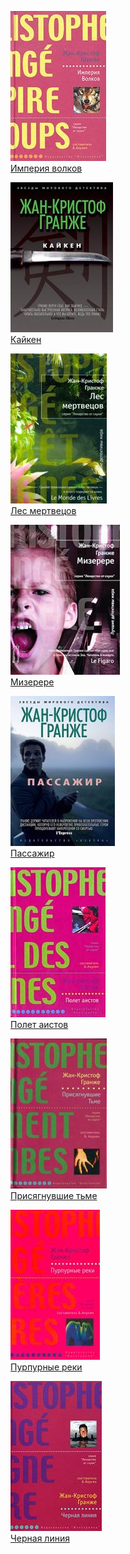 ![](Империя%20волков.jpg)  
[Империя волков](Империя%20волков.txt)

![](Кайкен.jpg)  
[Кайкен](Кайкен.txt)

![](Лес%20мертвецов.jpg)  
[Лес мертвецов](Лес%20мертвецов.txt)

![](Мизерере.jpg)  
[Мизерере](Мизерере.txt)

![](Пассажир.jpg)  
[Пассажир](Пассажир.txt)

![](Полет%20аистов.jpg)  
[Полет аистов](Полет%20аистов.txt)

![](Присягнувшие%20тьме.jpg)  
[Присягнувшие тьме](Присягнувшие%20тьме.txt)

![](Пурпурные%20реки.jpg)  
[Пурпурные реки](Пурпурные%20реки.txt)

![](Черная%20линия.jpg)  
[Черная линия](Черная%20линия.txt)
